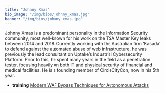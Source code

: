 ```yaml
---
title: "Johnny Xmas"
bio_image: "/img/bios/johnny_xmas.jpg"
banner: "/img/bios/johnny_xmas.jpg"
---
```


Johnny Xmas is a predominant personality in the Information Security community, most well-known for his work on the TSA Master Key leaks between 2014 and 2018. Currently working with the Australian firm ‘Kasada’ to defend against the automated abuse of web infrastructure, he was previously the lead consultant on Uptake’s Industrial Cybersecurity Platform. Prior to this, he spent many years in the field as a penetration tester, focusing heavily on both IT and physical security of financial and medical facilities. He is a founding member of CircleCityCon, now in his 5th year.


* **training** [Modern WAF Bypass Techniques for Autonomous Attacks](/training/modern_waf_bypass_techniques_for_autonomous_attacks)
